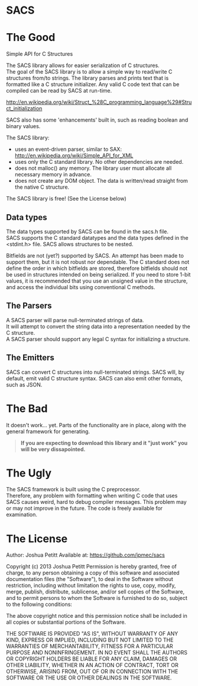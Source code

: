 SACS
====

The Good
========

Simple API for C Structures

The SACS library allows for easier serialization of C structures.  
The goal of the SACS library is to allow a simple way to read/write C structures from/to strings.
The library parses and prints text that is formatted like a C structure initializer.
Any valid C code text that can be compiled can be read by SACS at run-time.
 
 http://en.wikipedia.org/wiki/Struct_%28C_programming_language%29#Struct_initialization

SACS also has some 'enhancements' built in, such as reading boolean and binary values. 
 
The SACS library:

*   uses an event-driven parser, similar to SAX: http://en.wikipedia.org/wiki/Simple_API_for_XML
*   uses only the C standard library.  No other dependencies are needed.
*   does not malloc() any memory.  The library user must allocate all necessary memory in advance.
*   does not create any DOM object.  The data is written/read straight from the native C structure.

The SACS library is free! (See the License below)

Data types
----------
The data types supported by SACS can be found in the sacs.h file.  
SACS supports the C standard datatypes and the data types defined in the <stdint.h> file.
SACS allows structures to be nested.

Bitfields are not (yet?) supported by SACS.  An attempt has been made to support them, but it is not robust nor dependable.
The C standard does not define the order in which bitfields are stored,
therefore bitfields should not be used in structures intended on being serialized.
If you need to store 1-bit values, it is recommended that you use an unsigned value in the structure,
and access the individual bits using conventional C methods.


The Parsers
----------
A SACS parser will parse null-terminated strings of data.  
It will attempt to convert the string data into a representation needed by the C structure.  
A SACS parser should support any legal C syntax for initializing a structure.


The Emitters
------------
SACS can convert C structures into null-terminated strings.
SACS wlll, by default, emit valid C structure syntax.
SACS can also emit other formats, such as JSON.




The Bad
=======
It doesn't work… yet.  Parts of the functionality are in place, along with the general framework for generating.

> **If you are expecting to download this library and it "just work" you will be very dissapointed.**



The Ugly
=======
The SACS framework is built using the C preprocessor.  
Therefore, any problem with formatting when writing C code that uses SACS causes weird, hard to debug compiler messages.
This problem may or may not improve in the future.  The code is freely available for examination.




The License
===========

Author: Joshua Petitt
Available at: https://github.com/jpmec/sacs
 
 
Copyright (c) 2013 Joshua Petitt
Permission is hereby granted, free of charge, to any person obtaining a copy of this software and associated documentation files (the "Software"),
to deal in the Software without restriction, including without limitation the rights to use, copy, modify, merge, publish, distribute, sublicense, and/or sell copies of the Software,
and to permit persons to whom the Software is furnished to do so, subject to the following conditions:
 
The above copyright notice and this permission notice shall be included in all copies or substantial portions of the Software.
 
THE SOFTWARE IS PROVIDED "AS IS", WITHOUT WARRANTY OF ANY KIND, EXPRESS OR IMPLIED,
INCLUDING BUT NOT LIMITED TO THE WARRANTIES OF MERCHANTABILITY, FITNESS FOR A PARTICULAR PURPOSE AND NONINFRINGEMENT.
IN NO EVENT SHALL THE AUTHORS OR COPYRIGHT HOLDERS BE LIABLE FOR ANY CLAIM, DAMAGES OR OTHER LIABILITY,
WHETHER IN AN ACTION OF CONTRACT, TORT OR OTHERWISE, ARISING FROM, OUT OF OR IN CONNECTION WITH THE SOFTWARE OR THE USE OR OTHER DEALINGS IN THE SOFTWARE.
